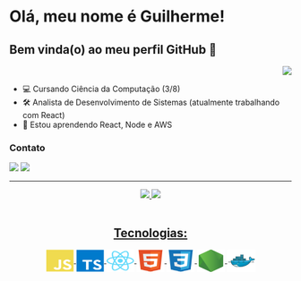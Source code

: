 # Olá, meu nome é Guilherme! 
## Bem vinda(o) ao meu perfil GitHub 👋
<img align="right" height="180em" src="https://github.com/guitotti/guitotti/assets/62620636/eab95ee4-4d55-415d-9528-3c3ade4092a0">
<br/>

- 💻 Cursando Ciência da Computação (3/8)
- 🛠️ Analista de Desenvolvimento de Sistemas (atualmente trabalhando com React)
- 🌱 Estou aprendendo React, Node e AWS

### Contato
<div dsplay="inline-block">
  <a href="https://www.linkedin.com/in/guitotti" target="_blank"><img src="https://img.shields.io/badge/-LinkedIn-%230077B5?style=for-the-badge&logo=linkedin&logoColor=white" target="_blank"></a> 
  <a href="mailto:guilherme.totti@outlook.com" target="_blank"><img src="https://img.shields.io/badge/Microsoft_Outlook-0078D4?style=for-the-badge&logo=microsoft-outlook&logoColor=white"></a>
</div>

***

<div align="center">
<a href="https://github.com/guitotti">
  <img loading="lazy" height="180em" src="https://github-readme-stats.vercel.app/api/top-langs/?username=guitotti&layout=compact&langs_count=7&theme=cobalt"/>
  <img loading="lazy" height="180em" src="https://github-readme-stats.vercel.app/api?username=guitotti&show_icons=true&theme=cobalt&include_all_commits=true&count_private=true"/>
</div>

<div style="display: inline_block" align="center"><br>
  <h2>Tecnologias:</h2>
  <img align="center" alt="Js" height="40" width="50" src="https://raw.githubusercontent.com/devicons/devicon/master/icons/javascript/javascript-plain.svg">
  <img align="center" alt="Ts" height="40" width="50" src="https://raw.githubusercontent.com/devicons/devicon/master/icons/typescript/typescript-plain.svg">
  <img align="center" alt="React" height="40" width="50" src="https://raw.githubusercontent.com/devicons/devicon/master/icons/react/react-original.svg">
  <img align="center" alt="HTML" height="40" width="50" src="https://raw.githubusercontent.com/devicons/devicon/master/icons/html5/html5-original.svg">
  <img align="center" alt="CSS" height="40" width="50" src="https://raw.githubusercontent.com/devicons/devicon/master/icons/css3/css3-original.svg">
  <img align="center" alt="Node" height="40" width="50" src="https://raw.githubusercontent.com/devicons/devicon/master/icons/nodejs/nodejs-original.svg">
  <img align="center" alt="Docker" height="40" width="50" src="https://raw.githubusercontent.com/devicons/devicon/master/icons/docker/docker-original.svg">
</div>
